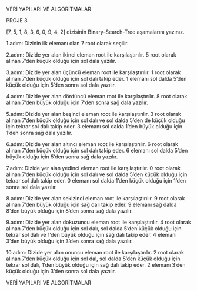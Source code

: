 VERİ YAPILARI VE ALGORİTMALAR

PROJE 3

[7, 5, 1, 8, 3, 6, 0, 9, 4, 2] dizisinin Binary-Search-Tree aşamalarını yazınız.

1.adım: Dizinin ilk elemanı olan 7 root olarak seçilir.

2.adım: Dizide yer alan ikinci eleman root ile karşılaştırılır. 5 root olarak alınan 7’den küçük olduğu için sol dala yazılır.

3.adım: Dizide yer alan üçüncü eleman root ile karşılaştırılır. 1 root olarak alınan 7’den küçük olduğu için sol dalı takip eder. 1 elemanı sol dalda 5’den küçük olduğu için 5’den sonra sol dala yazılır.
 
4.adım: Dizide yer alan dördüncü eleman root ile karşılaştırılır. 8 root olarak alınan 7’den büyük olduğu için 7’den sonra sağ dala yazılır.
 
5.adım: Dizide yer alan beşinci eleman root ile karşılaştırılır. 3 root olarak alınan 7’den küçük olduğu için sol dalı ve sol dalda 5’den de küçük olduğu için tekrar sol dalı takip eder. 3 elemanı sol dalda 1’den büyük olduğu için 1’den sonra sağ dala yazılır.
 
6.adım: Dizide yer alan altıncı eleman root ile karşılaştırılır. 6 root olarak alınan 7’den küçük olduğu için sol dalı takip eder. 6 elemanı sol dalda 5’den büyük olduğu için 5’den sonra sağ dala yazılır.
 
7.adım: Dizide yer alan yedinci eleman root ile karşılaştırılır. 0 root olarak alınan 7’den küçük olduğu için sol dalı ve sol dalda 5’den küçük olduğu için tekrar sol dalı takip eder. 0 elemanı sol dalda 1’den küçük olduğu için 1’den sonra sol dala yazılır.
 
8.adım: Dizide yer alan sekizinci eleman root ile karşılaştırılır. 9 root olarak alınan 7’den büyük olduğu için sağ dalı takip eder. 9 elemanı sağ dalda 8’den büyük olduğu için 8’den sonra sağ dala yazılır.
 
9.adım: Dizide yer alan dokuzuncu eleman root ile karşılaştırılır. 4 root olarak alınan 7’den küçük olduğu için sol dalı, sol dalda 5’den küçük olduğu için tekrar sol dalı ve 1’den büyük olduğu için sağ dalı takip eder. 4 elemanı 3’den büyük olduğu için 3’den sonra sağ dala yazılır.
 
10.adım: Dizide yer alan onuncu eleman root ile karşılaştırılır. 2 root olarak alınan 7’den küçük olduğu için sol dal, sol dalda 5’den küçük olduğu için tekrar sol dalı, 1’den büyük olduğu için sağ dalı takip eder. 2 elemanı 3’den küçük olduğu için 3’den sonra sol dala yazılır.
 


VERİ YAPILARI VE ALGORİTMALAR

